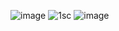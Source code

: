 ![image](https://github.com/user-attachments/assets/d8a4acac-c639-48f5-8b14-0e23202921dc)
![1sc](https://github.com/user-attachments/assets/3fd85823-2e66-42ab-944f-4a63a94102d0)
![image](https://github.com/user-attachments/assets/8dc98e01-bf3e-4905-a226-aec36cc2c9b4)
